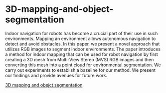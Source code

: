# 3D-mapping-and-object-segmentation
Indoor navigation for robots has become a crucial part of their use in such environments. Mapping an environment allows autonomous navigation to detect and avoid obstacles. In this paper, we present a novel approach that utilizes RGB images to segment indoor environments. The paper introduces a method for indoor mapping that can be used for robot navigation by first creating a 3D mesh from Multi-View Stereo (MVS) RGB images and then converting this mesh into a point cloud for environmental segmentation. We carry out experiments to establish a baseline for our method. We present our findings and provide avenues for future work.

[3D mapping and obejct segmentation](https://github.com/nishantpandey4/3D-mapping-and-object-segmentation/blob/main/3D%20mapping%20and%20obejct%20segmentation.pdf)
